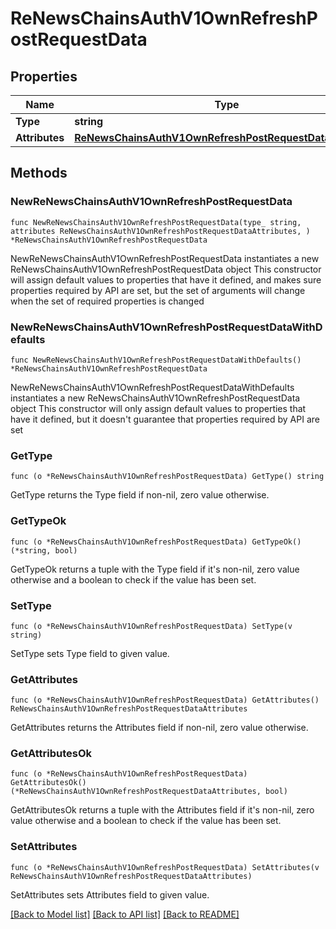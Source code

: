 # ReNewsChainsAuthV1OwnRefreshPostRequestData

## Properties

Name | Type | Description | Notes
------------ | ------------- | ------------- | -------------
**Type** | **string** |  | 
**Attributes** | [**ReNewsChainsAuthV1OwnRefreshPostRequestDataAttributes**](ReNewsChainsAuthV1OwnRefreshPostRequestDataAttributes.md) |  | 

## Methods

### NewReNewsChainsAuthV1OwnRefreshPostRequestData

`func NewReNewsChainsAuthV1OwnRefreshPostRequestData(type_ string, attributes ReNewsChainsAuthV1OwnRefreshPostRequestDataAttributes, ) *ReNewsChainsAuthV1OwnRefreshPostRequestData`

NewReNewsChainsAuthV1OwnRefreshPostRequestData instantiates a new ReNewsChainsAuthV1OwnRefreshPostRequestData object
This constructor will assign default values to properties that have it defined,
and makes sure properties required by API are set, but the set of arguments
will change when the set of required properties is changed

### NewReNewsChainsAuthV1OwnRefreshPostRequestDataWithDefaults

`func NewReNewsChainsAuthV1OwnRefreshPostRequestDataWithDefaults() *ReNewsChainsAuthV1OwnRefreshPostRequestData`

NewReNewsChainsAuthV1OwnRefreshPostRequestDataWithDefaults instantiates a new ReNewsChainsAuthV1OwnRefreshPostRequestData object
This constructor will only assign default values to properties that have it defined,
but it doesn't guarantee that properties required by API are set

### GetType

`func (o *ReNewsChainsAuthV1OwnRefreshPostRequestData) GetType() string`

GetType returns the Type field if non-nil, zero value otherwise.

### GetTypeOk

`func (o *ReNewsChainsAuthV1OwnRefreshPostRequestData) GetTypeOk() (*string, bool)`

GetTypeOk returns a tuple with the Type field if it's non-nil, zero value otherwise
and a boolean to check if the value has been set.

### SetType

`func (o *ReNewsChainsAuthV1OwnRefreshPostRequestData) SetType(v string)`

SetType sets Type field to given value.


### GetAttributes

`func (o *ReNewsChainsAuthV1OwnRefreshPostRequestData) GetAttributes() ReNewsChainsAuthV1OwnRefreshPostRequestDataAttributes`

GetAttributes returns the Attributes field if non-nil, zero value otherwise.

### GetAttributesOk

`func (o *ReNewsChainsAuthV1OwnRefreshPostRequestData) GetAttributesOk() (*ReNewsChainsAuthV1OwnRefreshPostRequestDataAttributes, bool)`

GetAttributesOk returns a tuple with the Attributes field if it's non-nil, zero value otherwise
and a boolean to check if the value has been set.

### SetAttributes

`func (o *ReNewsChainsAuthV1OwnRefreshPostRequestData) SetAttributes(v ReNewsChainsAuthV1OwnRefreshPostRequestDataAttributes)`

SetAttributes sets Attributes field to given value.



[[Back to Model list]](../README.md#documentation-for-models) [[Back to API list]](../README.md#documentation-for-api-endpoints) [[Back to README]](../README.md)


